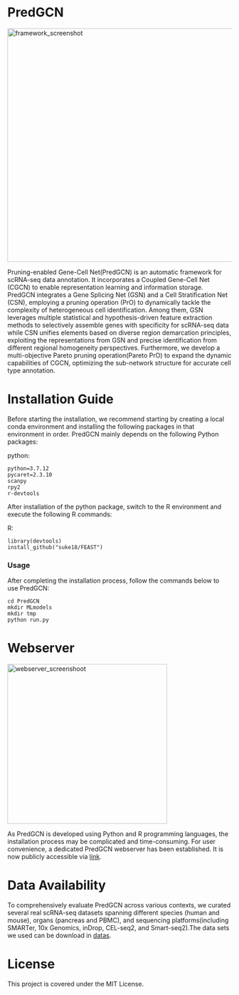 # PredGCN

<img width="525" alt="framework_screenshot" src="https://github.com/IrisQi7/PredGCN/assets/67795742/07400e1a-58fa-46e2-b582-0d445e8a4bda">

Pruning-enabled Gene-Cell Net(PredGCN) is an automatic framework for scRNA-seq data annotation. It incorporates a Coupled Gene-Cell Net (CGCN) to enable representation learning and information storage. PredGCN integrates a Gene Splicing Net (GSN) and a Cell Stratification Net (CSN), employing a pruning operation (PrO) to dynamically tackle the complexity of heterogeneous cell identification. Among them, GSN leverages multiple statistical and hypothesis-driven feature extraction methods to selectively assemble genes with specificity for scRNA-seq data while CSN unifies elements based on diverse region demarcation principles, exploiting the representations from GSN and precise identification from different regional homogeneity perspectives. Furthermore, we develop a multi-objective Pareto pruning operation(Pareto PrO) to expand the dynamic capabilities of CGCN, optimizing the sub-network structure for accurate cell type annotation.

# Installation Guide
       
Before starting the installation, we recommend starting by creating a local conda environment and installing the following packages in that environment in order. PredGCN mainly depends on the following Python packages:
      
python:

    python=3.7.12
    pycaret=2.3.10
    scanpy
    rpy2
    r-devtools
    
After installation of the python package, switch to the R environment and execute the following R commands:
        
R:

    library(devtools)
    install_github("suke18/FEAST")

### Usage

After completing the installation process, follow the commands below to use PredGCN:

    cd PredGCN
    mkdir MLmodels
    mkdir tmp
    python run.py

# Webserver

<img width="359" alt="webserver_screenshoot" src="https://github.com/IrisQi7/PredGCN/assets/67795742/6cfab30f-019a-4fea-b857-dbac5f6ffc0a">

As PredGCN is developed using Python and R programming languages, the installation process may be complicated and time-consuming. For user convenience, a dedicated PredGCN webserver has been established. It is now publicly accessible via <a href="https://www.aibio-lab.com/PredGCN/index/">link</a>.

# Data Availability

To comprehensively evaluate PredGCN across various contexts, we curated several real scRNA-seq datasets spanning different species (human and mouse), organs (pancreas and PBMC), and sequencing platforms(including SMARTer, 10x Genomics, inDrop, CEL-seq2, and Smart-seq2).The data sets we used can be download in <a href="https://figshare.com/articles/dataset/scCPEP/22333150">datas</a>.

# License
This project is covered under the MIT License.
